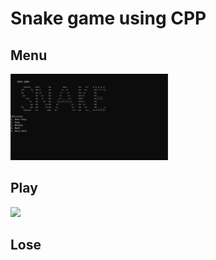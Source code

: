 # Snake game using CPP

## Menu

<img src='images/menu.png' style='width:50%'>

## Play

<img src='image/in_game.png' style='width:50px'>

## Lose

<img scr='image/lose.png' style='width:50px'>
